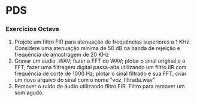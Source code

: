 # PDS
### Exercícios Octave
1. Projete um filtro FIR para atenuação de frequências superiores a 1 KHz. Considere uma atenuação mínima de 50 dB na banda de rejeição e frequência de amostragem de 20 KHz
2. Gravar um audio .WAV; fazer a FFT do WAV; plotar o sinal original e o FFT; fazer uma filtragem digital passa-alta utilizando um filtro IIR com frequência de corte de 1000 Hz; plotar o sinal filtrado e sua FFT; criar um novo arquivo do sinal com o nome "voz_filtrada.wav"
3. Remover o ruído de áudio utilizando filtro FIR. Filtro para remover um som agudo.
